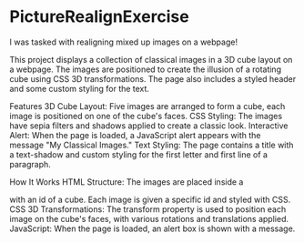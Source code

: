 # PictureRealignExercise
I was tasked with realigning mixed up images on a webpage!

This project displays a collection of classical images in a 3D cube layout on a webpage. The images are positioned to create the illusion of a rotating cube using CSS 3D transformations. The page also includes a styled header and some custom styling for the text.

Features
3D Cube Layout: Five images are arranged to form a cube, each image is positioned on one of the cube's faces.
CSS Styling: The images have sepia filters and shadows applied to create a classic look.
Interactive Alert: When the page is loaded, a JavaScript alert appears with the message "My Classical Images."
Text Styling: The page contains a title with a text-shadow and custom styling for the first letter and first line of a paragraph.

How It Works
HTML Structure: The images are placed inside a <div> with an id of a cube. Each image is given a specific id and styled with CSS.
CSS 3D Transformations: The transform property is used to position each image on the cube's faces, with various rotations and translations applied.
JavaScript: When the page is loaded, an alert box is shown with a message.
